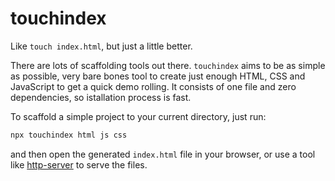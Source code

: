 # touchindex

Like `touch index.html`, but just a little better.

There are lots of scaffolding tools out there. `touchindex` aims to be as simple as possible,
very bare bones tool to create just enough
HTML, CSS and JavaScript to get a quick demo rolling. It consists of one file and zero
dependencies, so istallation process is fast.

To scaffold a simple project to your current directory, just run:
```sh
npx touchindex html js css
```

and then open the generated `index.html` file in your browser, or use a
tool like [http-server](https://github.com/indexzero/http-server) to serve the files.
